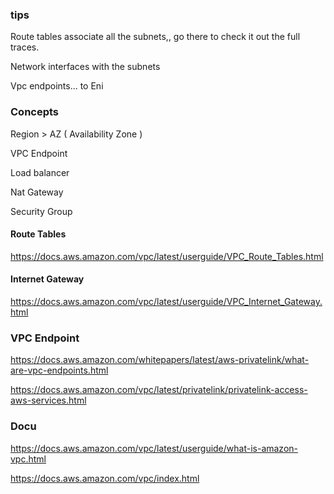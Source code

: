 ### tips

Route tables associate all the subnets,, go there to check it out the full traces.

Network interfaces with the subnets

Vpc endpoints... to Eni

### Concepts

Region > AZ ( Availability Zone ) 

VPC Endpoint

Load balancer

Nat Gateway

Security Group

#### Route Tables
https://docs.aws.amazon.com/vpc/latest/userguide/VPC_Route_Tables.html

#### Internet Gateway
https://docs.aws.amazon.com/vpc/latest/userguide/VPC_Internet_Gateway.html

### VPC Endpoint

https://docs.aws.amazon.com/whitepapers/latest/aws-privatelink/what-are-vpc-endpoints.html

https://docs.aws.amazon.com/vpc/latest/privatelink/privatelink-access-aws-services.html


### Docu

https://docs.aws.amazon.com/vpc/latest/userguide/what-is-amazon-vpc.html


https://docs.aws.amazon.com/vpc/index.html

